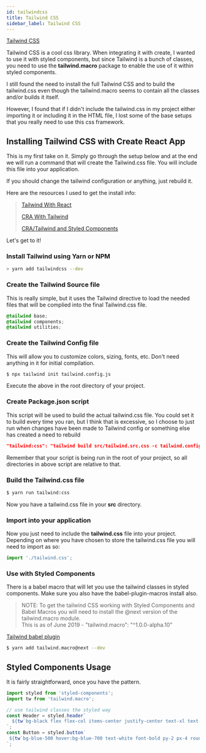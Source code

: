 ```yaml
---
id: tailwindcss
title: Tailwind CSS
sidebar_label: Tailwind CSS
---
```




[Tailwind CSS](<https://tailwindcss.com/>)

Tailwind CSS is a cool css library.  When integrating it with create, I wanted to use it with styled components, but since Tailwind is a bunch of classes, you need to use the **tailwind.macro** package to enable the use of it within styled components.

I still found the need to install the full Tailwind CSS and to build the tailwind.css even though the tailwind.macro seems to contain all the classes and/or builds it itself.  

However, I found that if I didn't include the tailwind.css in my project either importing it or including it in the HTML file, I lost some of the base setups that you really need to use this css framework.



## Installing Tailwind CSS with Create React App

This is my first take on it.  Simply go through the setup below and at the end we will run a command that will create the Tailwind.css file.  You will include this file into your application.

If you should change the tailwind configuration or anything, just rebuild it.

Here are the resources I used to get the install info:

>  [Tailwind With React](<https://itnext.io/how-to-use-tailwind-css-with-react-16e9d478b8b1>)
>
>  [CRA With Tailwind](<https://medium.com/@mikeeeeeeey/create-react-app-tailwind-css-feat-postcss-631d9e33ba8c>)
>
>  [CRA/Tailwind and Styled Components](https://wetainment.com/articles/tailwind-css-in-js/)

Let's get to it!

### Install Tailwind using Yarn or NPM

```bash
> yarn add tailwindcss --dev
```

### Create the Tailwind Source file

This is really simple, but it uses the Tailwind directive to load the needed files that will be complied into the final Tailwind.css file.

```css
@tailwind base;
@tailwind components;
@tailwind utilities;
```

### Create the Tailwind Config file

This will allow you to customize colors, sizing, fonts, etc.  Don't need anything in it for initial compilation.

```bash
$ npx tailwind init tailwind.config.js
```

Execute the above in the root directory of your project.

### Create Package.json script

This script will be used to build the actual tailwind.css file.  You could set it to build every time you ran, but I think that is excessive, so I choose to just run when changes have been made to Tailwind config or something else has created a need to rebuild

```json
"tailwind:css": "tailwind build src/tailwind.src.css -c tailwind.config.js -o src/tailwind.css"
```

Remember that your script is being run in the root of your project, so all directories in above script are relative to that.

### Build the Tailwind.css file

```bash
$ yarn run tailwind:css
```

Now you have a tailwind.css file in your **src** directory. 

### Import into your application

Now you just need to include the **tailwind.css** file into your project.  Depending on where you have chosen to store the tailwind.css file you will need to import as so:

```javascript
import './tailwind.css';
```

### Use with Styled Components

There is a babel macro that will let you use the tailwind classes in styled components.  Make sure you also have the babel-plugin-macros install also.

> NOTE: To get the tailwind CSS working with Styled Components and Babel Macros you will need to install the @next version of the tailwind.macro module.  
> This is as of June 2019 - "tailwind.macro": "^1.0.0-alpha.10"

[Tailwind babel plugin](https://github.com/bradlc/babel-plugin-tailwind-components)

```bash
$ yarn add tailwind.macro@next --dev
```

## Styled Components Usage

It is fairly straightforward, once you have the pattern.

```javascript
import styled from 'styled-components';
import tw from 'tailwind.macro';

// use tailwind classes the styled way
const Header = styled.header`
  ${tw`bg-black flex flex-col items-center justify-center text-xl text-white`};
`;
const Button = styled.button`
 ${tw`bg-blue-500 hover:bg-blue-700 text-white font-bold py-2 px-4 rounded`};
`;
```



